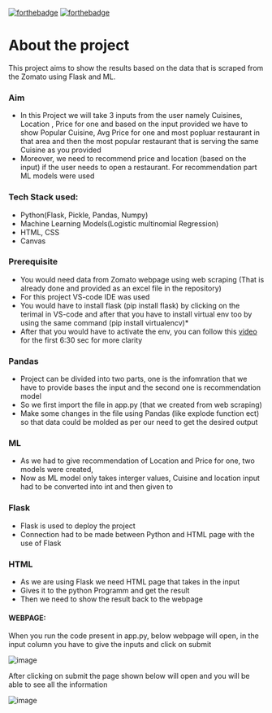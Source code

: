 [![forthebadge](https://forthebadge.com/images/badges/uses-html.svg)](https://forthebadge.com) [![forthebadge](https://forthebadge.com/images/badges/made-with-python.svg)](https://forthebadge.com)


# About the project
This project aims to show the results based on the data that is scraped from the Zomato using Flask and ML.

### Aim
  - In this Project we will take 3 inputs from the user namely Cuisines, Location , Price for one and based on the input provided we have to show Popular Cuisine, Avg       Price for one and most popluar restaurant in that area and then the most popular restaurant that is serving the same Cuisine as you provided
  - Moreover, we need to recommend price and location (based on the input) if the user needs to open a restaurant. For recommendation part ML models were used 
 
### Tech Stack used:
   - Python(Flask, Pickle, Pandas, Numpy)
   - Machine Learning Models(Logistic multinomial Regression)
   - HTML, CSS
   - Canvas

### Prerequisite
  - You would need data from Zomato webpage using web scraping (That is already done and provided as an excel file in the repository) 
  - For this project VS-code IDE was used 
  - You would have to install flask (pip install flask) by clicking on the terimal in VS-code and after that you have to install virtual env too by using the same           command (pip install virtualencv)*
  - After that you would have to activate the env, you can follow this [video](https://www.youtube.com/watch?v=Z1RJmh_OqeA&t=1889s) for the first 6:30 sec for more           clarity
  
### Pandas 
  - Project can be divided into two parts, one is the infomration that we have to provide bases the input and the second one is recommendation model 
  - So we first import the file in app.py (that we created from web scraping)
  - Make some changes in the file using Pandas (like explode function ect) so that data could be molded as per our need to get the desired output

### ML 
  - As we had to give recommendation of Location and Price for one, two models were created,
  - Now as ML model only takes interger values, Cuisine and location input had to be converted into int and then given to 

### Flask
  - Flask is used to deploy the project 
  - Connection had to be made between Python and HTML page with the use of Flask

### HTML 
  - As we are using Flask we need HTML page that takes in the input 
  - Gives it to the python Programm and get the result 
  - Then we need to show the result back to the webpage

#### WEBPAGE:
  When you run the code present in app.py, below webpage will open, in the input column you have to give the inputs and click on submit

![image](https://user-images.githubusercontent.com/117629056/202847003-baac1976-2ad5-4500-b701-993d2b912115.png)


After clicking on submit the page shown below will open and you will be able to see all the information



![image](https://user-images.githubusercontent.com/117629056/202847087-590a7560-d356-4105-a5b8-68cf60967bfe.png)


